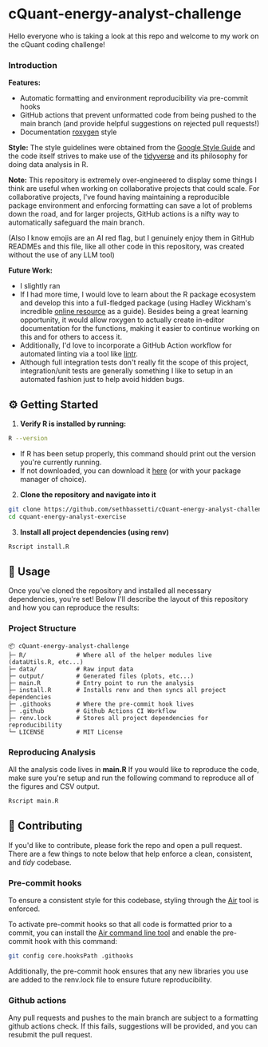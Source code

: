 # cQuant-energy-analyst-challenge
Hello everyone who is taking a look at this repo and welcome to my work on the cQuant coding challenge!

### Introduction

**Features:**
- Automatic formatting and environment reproducibility via pre-commit hooks
- GitHub actions that prevent unformatted code from being pushed to the main branch (and provide helpful suggestions on rejected pull requests!)
- Documentation [roxygen](https://roxygen2.r-lib.org) style

**Style:**
The style guidelines were obtained from the [Google Style Guide](https://google.github.io/styleguide/Rguide.html) and the code itself strives to make use of the [tidyverse](https://www.tidyverse.org) and its philosophy for doing data analysis in R.

**Note:** This repository is extremely over-engineered to display some things I think are useful when working on collaborative projects that could scale. For collaborative projects, I've found having maintaining a reproducible package environment and enforcing formatting can save a lot of problems down the road, and for larger projects, GitHub actions is a nifty way to automatically safeguard the main branch. 

(Also I know emojis are an AI red flag, but I genuinely enjoy them in GitHub READMEs and this file, like all other code in this repository, was created without the use of any LLM tool)

**Future Work:**
- I slightly ran 
- If I had more time, I would love to learn about the R package ecosystem and develop this into a full-fledged package (using Hadley Wickham's incredible [online resource](https://r-pkgs.org) as a guide). Besides being a great learning opportunity, it would allow roxygen to actually create in-editor documentation for the functions, making it easier to continue working on this and for others to access it.
- Additionally, I'd love to incorporate a GitHub Action workflow for automated linting via a tool like [lintr](https://lintr.r-lib.org).
- Although full integration tests don't really fit the scope of this project, integration/unit tests are generally something I like to setup in an automated fashion just to help avoid hidden bugs.

## ⚙️ Getting Started
1. **Verify R is installed by running:**
```bash
R --version
```
- If R has been setup properly, this command should print out the version you're currently running.
- If not downloaded, you can download it [here](https://www.r-project.org) (or with your package manager of choice).
2. **Clone the repository and navigate into it**
```bash
git clone https://github.com/sethbassetti/cQuant-energy-analyst-challenge.git
cd cquant-energy-analyst-exercise
```
3. **Install all project dependencies (using renv)**
```bash
Rscript install.R
```

## 🚀 Usage
Once you've cloned the repository and installed all necessary dependencies, you're set! Below I'll describe the layout of this repository and how you can reproduce the results:

### Project Structure
```
📦 cQuant-energy-analyst-challenge
├─ R/              # Where all of the helper modules live (dataUtils.R, etc...)
├─ data/           # Raw input data
├─ output/         # Generated files (plots, etc...)
├─ main.R          # Entry point to run the analysis
├─ install.R       # Installs renv and then syncs all project dependencies
├─ .githooks       # Where the pre-commit hook lives
├─ .github         # Github Actions CI Workflow
├─ renv.lock       # Stores all project dependencies for reproducibility
└─ LICENSE         # MIT License
```

### Reproducing Analysis
All the analysis code lives in **main.R** If you would like to reproduce the code, make sure you're setup and run the following command to reproduce all of the figures and CSV output.
```bash
Rscript main.R
```


## 🤝 Contributing
If you'd like to contribute, please fork the repo and open a pull request. There are a few things to note below that help enforce a clean, consistent, and _tidy_ codebase.

### Pre-commit hooks
To ensure a consistent style for this codebase, styling through the [Air](https://posit-dev.github.io/air/) tool is enforced.

To activate pre-commit hooks so that all code is formatted prior to a commit, you can install the [Air command line tool](https://posit-dev.github.io/air/cli.html) and enable the pre-commit hook with this command:
```bash
git config core.hooksPath .githooks
```

Additionally, the pre-commit hook ensures that any new libraries you use are added to the renv.lock file to ensure future reproducibility.

### Github actions
Any pull requests and pushes to the main branch are subject to a formatting github actions check. If this fails, suggestions will be provided, and you can resubmit the pull request.
